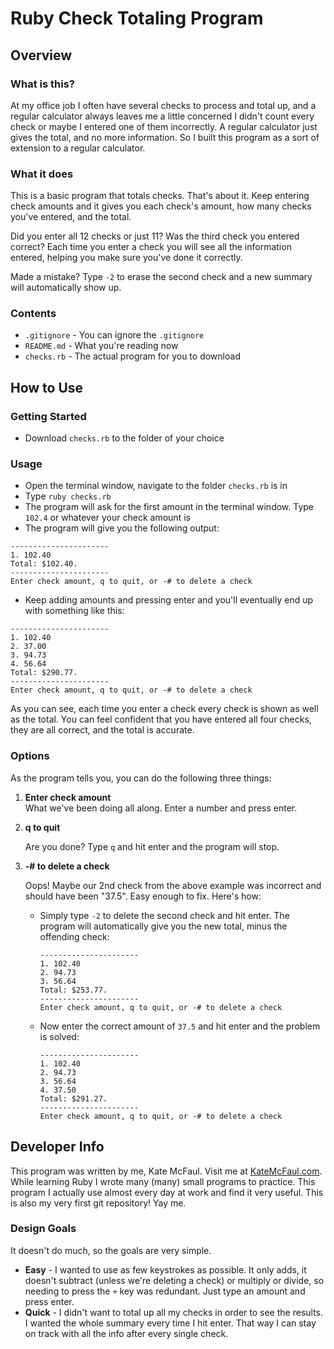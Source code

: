 # Ruby Check Totaling Program

## Overview

### What is this?

At my office job I often have several checks to process and total up, and a regular calculator always leaves me a little concerned I didn't count every check or maybe I entered one of them incorrectly. A regular calculator just gives the total, and no more information. So I built this program as a sort of extension to a regular calculator. 

### What it does

This is a basic program that totals checks. That's about it. Keep entering check amounts and it gives you each check's amount, how many checks you've entered, and the total. 

Did you enter all 12 checks or just 11? Was the third check you entered correct? Each time you enter a check you will see all the information entered, helping you make sure you've done it correctly.

Made a mistake? Type `-2` to erase the second check and a new summary will automatically show up.

### Contents

- `.gitignore` - You can ignore the `.gitignore`
- `README.md` - What you're reading now
- `checks.rb` - The actual program for you to download

## How to Use

### Getting Started

- Download `checks.rb` to the folder of your choice

### Usage

- Open the terminal window, navigate to the folder `checks.rb` is in
- Type `ruby checks.rb`
- The program will ask for the first amount in the terminal window. Type `102.4` or whatever your check amount is
- The program will give you the following output:

```
----------------------
1. 102.40
Total: $102.40.
----------------------
Enter check amount, q to quit, or -# to delete a check
```

- Keep adding amounts and pressing enter and you'll eventually end up with something like this:

```
----------------------
1. 102.40
2. 37.00
3. 94.73
4. 56.64
Total: $290.77.
----------------------
Enter check amount, q to quit, or -# to delete a check
```

As you can see, each time you enter a check every check is shown as well as the total. You can feel confident that you have entered all four checks, they are all correct, and the total is accurate.

### Options

As the program tells you, you can do the following three things:

1. **Enter check amount** <br/> What we've been doing all along. Enter a number and press enter.

2. **q to quit**
	
	Are you done? Type `q` and hit enter and the program will stop.

3. **-# to delete a check**
	
	Oops! Maybe our 2nd check from the above example was incorrect and should have been "37.5". Easy enough to fix. Here's how:

	- Simply type `-2` to delete the second check and hit enter. The program will automatically give you the new total, minus the offending check:

		```
		----------------------
		1. 102.40
		2. 94.73
		3. 56.64
		Total: $253.77.
		----------------------
		Enter check amount, q to quit, or -# to delete a check
		```

	- Now enter the correct amount of `37.5` and hit enter and the problem is solved:

		```
		----------------------
		1. 102.40
		2. 94.73
		3. 56.64
		4. 37.50
		Total: $291.27.
		----------------------
		Enter check amount, q to quit, or -# to delete a check
		```

## Developer Info

This program was written by me, Kate McFaul. Visit me at <a href="http://katemcfaul.com">KateMcFaul.com</a>. While learning Ruby I wrote many (many) small programs to practice. This program I actually use almost every day at work and find it very useful. This is also my very first git repository! Yay me. 

### Design Goals

It doesn't do much, so the goals are very simple. 

- **Easy** - I wanted to use as few keystrokes as possible. It only adds, it doesn't subtract (unless we're deleting a check) or multiply or divide, so needing to press the `+` key was redundant. Just type an amount and press enter.
- **Quick** - I didn't want to total up all my checks in order to see the results. I wanted the whole summary every time I hit enter. That way I can stay on track with all the info after every single check. 





